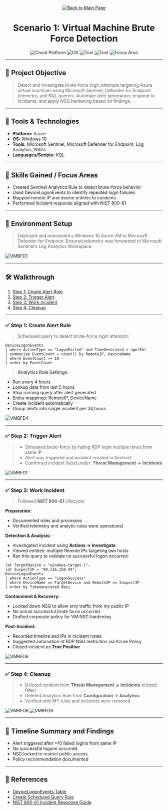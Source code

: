 <p align="center">
  <a href="https://github.com/Samuel-Cavada" target="_blank">
    <img src="https://img.shields.io/badge/Back_to_Main_Page-000000?style=for-the-badge&logo=github&logoColor=white" alt="Back to Main Page"/>
  </a>
</p>

<h1 align="center">Scenario 1: Virtual Machine Brute Force Detection</h1>

<p align="center">
  <img src="https://img.shields.io/badge/Platform-Azure%20Sentinel-0078D4?style=for-the-badge&logo=microsoftazure&logoColor=white" alt="Cloud Platform" />
  <img src="https://img.shields.io/badge/OS-Windows%2010-0078D6?style=for-the-badge&logo=windows&logoColor=white" alt="OS" />
  <img src="https://img.shields.io/badge/Tool-Microsoft%20Sentinel-00B388?style=for-the-badge&logo=microsoftazure&logoColor=white" alt="Tool" />
  <img src="https://img.shields.io/badge/Tool-Microsoft%20Defender%20for%20Endpoint-2C5EA8?style=for-the-badge&logo=microsoftdefender&logoColor=white" alt="Tool" />
  <img src="https://img.shields.io/badge/Focus-Brute%20Force%20Detection-orange?style=for-the-badge" alt="Focus Area" />
</p>

---

## 📌 Project Objective
> Detect and investigate brute-force login attempts targeting Azure virtual machines using Microsoft Sentinel, Defender for Endpoint telemetry, and KQL queries. Automate alert generation, respond to incidents, and apply NSG hardening based on findings.

---

## 🧰 Tools & Technologies
- **Platform:** Azure
- **OS:** Windows 10
- **Tools:** Microsoft Sentinel, Microsoft Defender for Endpoint, Log Analytics, NSGs
- **Languages/Scripts:** KQL

---

## 🧠 Skills Gained / Focus Areas
- Created Sentinel Analytics Rule to detect brute-force behavior
- Used DeviceLogonEvents to identify repeated login failures
- Mapped remote IP and device entities to incidents
- Performed incident response aligned with NIST 800-61

---

## 🧪 Environment Setup
> Deployed and onboarded a Windows 10 Azure VM to Microsoft Defender for Endpoint. Ensured telemetry was forwarded to Microsoft Sentinel’s Log Analytics Workspace.

![VMBFD1](https://raw.githubusercontent.com/Samuel-Cavada/Scenario-1-Virtual-Machine-Brute-Force-Detection/main/images/VMBFD.jpg)

---

## 🛠️ Walkthrough
1. [Step 1: Create Alert Rule](#step-1-create-alert-rule)
2. [Step 2: Trigger Alert](#step-2-trigger-alert)
3. [Step 3: Work Incident](#step-3-work-incident)
4. [Step 4: Cleanup](#step-4-cleanup)

---

### ✅ Step 1: Create Alert Rule
> Scheduled query to detect brute-force login attempts:

```kql
DeviceLogonEvents
| where ActionType == "LogonFailed" and TimeGenerated > ago(5h)
| summarize EventCount = count() by RemoteIP, DeviceName
| where EventCount >= 10
| order by EventCount
```

> **Analytics Rule Settings:**
- Run every 4 hours
- Lookup data from last 5 hours
- Stop running query after alert generated
- Entity mappings: RemoteIP, DeviceName
- Create incident automatically
- Group alerts into single incident per 24 hours

![VMBFD4](https://raw.githubusercontent.com/Samuel-Cavada/Scenario-1-Virtual-Machine-Brute-Force-Detection/main/images/VMBFD4.jpg)

---

### ✅ Step 2: Trigger Alert
> - Simulated brute-force by failing RDP login multiple times from same IP  
> - Alert was triggered and incident created in Sentinel  
> - Confirmed incident listed under: **Threat Management → Incidents**

![VMBFD1](https://raw.githubusercontent.com/Samuel-Cavada/Scenario-1-Virtual-Machine-Brute-Force-Detection/main/images/VMBFD1.jpg)

---

### ✅ Step 3: Work Incident
> Followed **NIST 800-61** Lifecycle:

**Preparation:**
- Documented roles and processes  
- Verified telemetry and analytic rules were operational  

**Detection & Analysis:**
- Investigated incident using **Actions → Investigate**  
- Viewed entities: multiple Remote IPs targeting two hosts  
- Ran this query to validate no successful logon occurred:

```kql
let TargetDevice = "windows-target-1";
let SuspectIP = "89.116.158.44";
DeviceLogonEvents
| where ActionType == "LogonSuccess"
| where DeviceName == TargetDevice and RemoteIP == SuspectIP
| order by TimeGenerated desc
```

**Containment & Recovery:**
- Locked down NSG to allow only traffic from my public IP  
- No actual successful brute force occurred  
- Drafted corporate policy for VM NSG hardening

**Post-Incident:**
- Recorded timeline and IPs in incident notes  
- Suggested automation of RDP NSG restriction via Azure Policy  
- Closed incident as **True Positive**

![VMBFD6](https://raw.githubusercontent.com/Samuel-Cavada/Scenario-1-Virtual-Machine-Brute-Force-Detection/main/images/VMBFD6.jpg)

---

### ✅ Step 4: Cleanup
> - Deleted incident from **Threat Management → Incidents** (closed filter)  
> - Deleted Analytics Rule from **Configuration → Analytics**  
> - Verified only MY rules and incidents were removed

![VMBFD8](https://raw.githubusercontent.com/Samuel-Cavada/Scenario-1-Virtual-Machine-Brute-Force-Detection/main/images/VMBFD8.jpg)
![VMBFD9](https://raw.githubusercontent.com/Samuel-Cavada/Scenario-1-Virtual-Machine-Brute-Force-Detection/main/images/VMBFD9.jpg)

---

## 📝 Timeline Summary and Findings
- Alert triggered after >10 failed logins from same IP  
- No successful logons occurred  
- NSG locked to restrict public access  
- Policy recommendation documented  

---

## 📎 References
- [DeviceLogonEvents Table](https://learn.microsoft.com/en-us/microsoft-365/security/defender/advanced-hunting-devicelogonevents-table)
- [Create Scheduled Query Rule](https://learn.microsoft.com/en-us/azure/sentinel/tutorial-detect-threats-custom)
- [NIST 800-61 Incident Response Guide](https://nvlpubs.nist.gov/nistpubs/SpecialPublications/NIST.SP.800-61r2.pdf)
